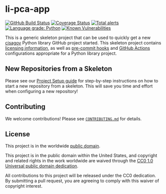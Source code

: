 # li-pca-app #

[![GitHub Build Status](https://github.com/cisagov/li-pca-app/workflows/build/badge.svg)](https://github.com/cisagov/li-pca-app/actions)
[![Coverage Status](https://coveralls.io/repos/github/cisagov/li-pca-app/badge.svg?branch=develop)](https://coveralls.io/github/cisagov/li-pca-app?branch=develop)
[![Total alerts](https://img.shields.io/lgtm/alerts/g/cisagov/li-pca-app.svg?logo=lgtm&logoWidth=18)](https://lgtm.com/projects/g/cisagov/li-pca-app/alerts/)
[![Language grade: Python](https://img.shields.io/lgtm/grade/python/g/cisagov/li-pca-app.svg?logo=lgtm&logoWidth=18)](https://lgtm.com/projects/g/cisagov/li-pca-app/context:python)
[![Known Vulnerabilities](https://snyk.io/test/github/cisagov/li-pca-app/develop/badge.svg)](https://snyk.io/test/github/cisagov/li-pca-app)

This is a generic skeleton project that can be used to quickly get a
new [cisagov](https://github.com/cisagov) Python library GitHub
project started.  This skeleton project contains [licensing
information](LICENSE), as well as
[pre-commit hooks](https://pre-commit.com) and
[GitHub Actions](https://github.com/features/actions) configurations
appropriate for a Python library project.

## New Repositories from a Skeleton ##

Please see our [Project Setup guide](https://github.com/cisagov/development-guide/tree/develop/project_setup)
for step-by-step instructions on how to start a new repository from
a skeleton. This will save you time and effort when configuring a
new repository!

## Contributing ##

We welcome contributions!  Please see [`CONTRIBUTING.md`](CONTRIBUTING.md) for
details.

## License ##

This project is in the worldwide [public domain](LICENSE).

This project is in the public domain within the United States, and
copyright and related rights in the work worldwide are waived through
the [CC0 1.0 Universal public domain
dedication](https://creativecommons.org/publicdomain/zero/1.0/).

All contributions to this project will be released under the CC0
dedication. By submitting a pull request, you are agreeing to comply
with this waiver of copyright interest.

